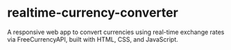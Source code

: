 # realtime-currency-converter
A responsive web app to convert currencies using real-time exchange rates via FreeCurrencyAPI, built with HTML, CSS, and JavaScript.

